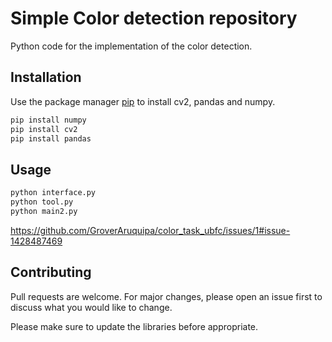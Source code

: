 # Simple Color detection repository

Python code for the implementation of the color detection.

## Installation

Use the package manager [pip](https://pip.pypa.io/en/stable/) to install cv2, pandas and numpy.

```bash
pip install numpy
pip install cv2
pip install pandas
```

## Usage

```python
python interface.py
python tool.py
python main2.py
```
https://github.com/GroverAruquipa/color_task_ubfc/issues/1#issue-1428487469
## Contributing
Pull requests are welcome. For major changes, please open an issue first to discuss what you would like to change.

Please make sure to update the libraries before appropriate.
